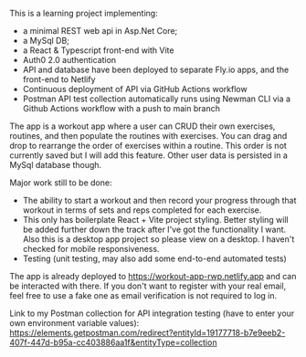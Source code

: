 This is a learning project implementing: 
- a minimal REST web api in Asp.Net Core;
- a MySql DB;
- a React & Typescript front-end with Vite
- Auth0 2.0 authentication
- API and database have been deployed to separate Fly.io apps, and the front-end to Netlify
- Continuous deployment of API via GitHub Actions workflow
- Postman API test collection automatically runs using Newman CLI via a Github Actions workflow with a push to main branch

The app is a workout app where a user can CRUD their own exercises, routines, and then populate the routines with exercises. You can drag and drop to rearrange the order of exercises within a routine. This order is not currently saved but I will add this feature. Other user data is persisted in a MySql database though.

Major work still to be done:
- The ability to start a workout and then record your progress through that workout in terms of sets and reps completed for each exercise.
- This only has boilerplate React + Vite project styling. Better styling will be added further down the track after I've got the functionality I want. Also this is a desktop app project so please view on a desktop. I haven't checked for mobile responsiveness.
- Testing (unit testing, may also add some end-to-end automated tests)

The app is already deployed to https://workout-app-rwp.netlify.app and can be interacted with there. If you don't want to register with your real email, feel free to use a fake one as email verification is not required to log in.

Link to my Postman collection for API integration testing (have to enter your own environment variable values): https://elements.getpostman.com/redirect?entityId=19177718-b7e9eeb2-407f-447d-b95a-cc403886aa1f&entityType=collection
